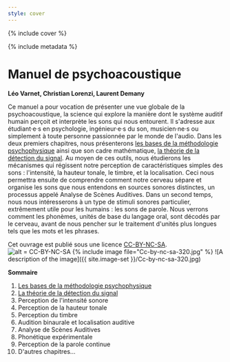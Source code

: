 ```yaml
---
style: cover
---
```


{% include cover %}

{% include metadata %}

# Manuel de psychoacoustique

**Léo Varnet, Christian Lorenzi, Laurent Demany**

Ce manuel a pour vocation de présenter une vue globale de la psychoacoustique, la science qui explore la manière dont le système auditif humain perçoit et interprète les sons qui nous entourent. Il s'adresse aux étudiant·e·s en psychologie, ingénieur·e·s du son, musicien·ne·s ou simplement à toute personne passionnée par le monde de l'audio. Dans les deux premiers chapitres, nous présenterons [les bases de la méthodologie psychophysique](01.html) ainsi que son cadre mathématique, [la théorie de la détection du signal](02.html). Au moyen de ces outils, nous étudierons les mécanismes qui régissent notre perception de caractéristiques simples des sons : l'intensité, la hauteur tonale, le timbre, et la localisation. Ceci nous permettra ensuite de comprendre comment notre cerveau sépare et organise les sons que nous entendons en sources sonores distinctes, un processus appelé Analyse de Scènes Auditives. Dans un second temps, nous nous intéresserons à un type de stimuli sonores particulier, extrêmement utile pour les humains : les sons de parole. Nous verrons comment les phonèmes, unités de base du langage oral, sont décodés par le cerveau, avant de nous pencher sur le traitement d'unités plus longues tels que les mots et les phrases.

Cet ouvrage est publié sous une licence [CC-BY-NC-SA](https://creativecommons.org/licenses/by-nc-sa/4.0/).
![alt = CC-BY-NC-SA](https://upload.wikimedia.org/wikipedia/commons/thumb/1/12/Cc-by-nc-sa_icon.svg/120px-Cc-by-nc-sa_icon.svg.png) 
{% include image file="Cc-by-nc-sa-320.jpg" %}
![A description of the image]({{ site.image-set }}/Cc-by-nc-sa-320.jpg)

**Sommaire**

1. [Les bases de la méthodologie psychophysique](01.html)
2. [La théorie de la détection du signal](02.html)
3. Perception de l'intensité sonore
4. Perception de la hauteur tonale
5. Perception du timbre
6. Audition binaurale et localisation auditive
7. Analyse de Scènes Auditives
8. Phonétique expérimentale
9. Perception de la parole continue
10. D'autres chapitres...